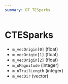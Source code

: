 ```yaml
---
summary: DT_TESparks
---
```


# CTESparks


* `m_vecOrigin[0]` (float)
* `m_vecOrigin[1]` (float)
* `m_vecOrigin[2]` (float)
* `m_nMagnitude` (integer)
* `m_nTrailLength` (integer)
* `m_vecDir` (vector)
